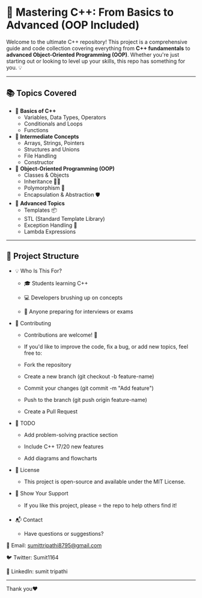 # 🚀 Mastering C++: From Basics to Advanced (OOP Included)

Welcome to the ultimate C++ repository! This project is a comprehensive guide and code collection covering everything from **C++ fundamentals** to **advanced Object-Oriented Programming (OOP)**. Whether you're just starting out or looking to level up your skills, this repo has something for you. 💡

---

## 📚 Topics Covered

- 🔰 **Basics of C++**
  - Variables, Data Types, Operators
  - Conditionals and Loops
  - Functions
- 🧮 **Intermediate Concepts**
  - Arrays, Strings, Pointers
  - Structures and Unions
  - File Handling
  - Constructor
- 🧱 **Object-Oriented Programming (OOP)**
  - Classes & Objects
  - Inheritance 👨‍👧
  - Polymorphism 🔁
  - Encapsulation & Abstraction 🛡️
- 🧠 **Advanced Topics**
  - Templates 📦
  - STL (Standard Template Library)
  - Exception Handling 🚨
  - Lambda Expressions

---

## 📂 Project Structure
- 💡 Who Is This For?
   - 🎓 Students learning C++

   - 💻 Developers brushing up on concepts

   - 📘 Anyone preparing for interviews or exams

- 🤝 Contributing
  - Contributions are welcome! 🙌
  - If you'd like to improve the code, fix a bug, or add new topics, feel free to:

  - Fork the repository

  - Create a new branch (git checkout -b feature-name)

  - Commit your changes (git commit -m "Add feature")

  - Push to the branch (git push origin feature-name)

  - Create a Pull Request

- 📌 TODO
   - Add problem-solving practice section

   - Include C++ 17/20 new features

   - Add diagrams and flowcharts

- 📄 License
  - This project is open-source and available under the MIT License.

- 🌟 Show Your Support
  - If you like this project, please ⭐ the repo to help others find it!

- 📬 Contact
  - Have questions or suggestions?

📧 Email: sumittripathi8795@gmail.com

🐦 Twitter: Sumit1164

🔗 LinkedIn: sumit tripathi


---

Thank you❤️
